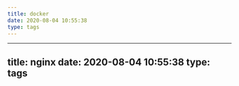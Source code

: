 ```yaml
---
title: docker
date: 2020-08-04 10:55:38
type: tags
---
```


---
title: nginx
date: 2020-08-04 10:55:38
type: tags
---
